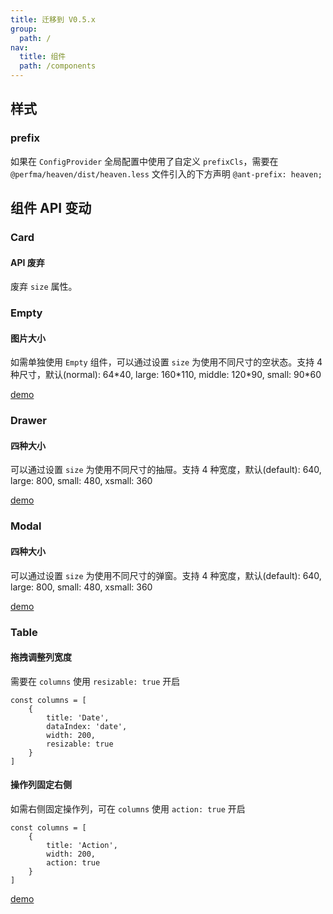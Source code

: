 ```yaml
---
title: 迁移到 V0.5.x
group:
  path: /
nav:
  title: 组件
  path: /components
---
```


## 样式

### prefix

如果在 `ConfigProvider` 全局配置中使用了自定义 `prefixCls`，需要在 `@perfma/heaven/dist/heaven.less` 文件引入的下方声明 `@ant-prefix: heaven;`

## 组件 API 变动

### Card

#### API 废弃

废弃 `size` 属性。

### Empty

#### 图片大小

如需单独使用 `Empty` 组件，可以通过设置 `size` 为使用不同尺寸的空状态。支持 4 种尺寸，默认(normal): 64\*40, large: 160\*110, middle: 120\*90, small: 90\*60

[demo](/components/drawer#图片大小)

### Drawer

#### 四种大小

可以通过设置 `size` 为使用不同尺寸的抽屉。支持 4 种宽度，默认(default): 640, large: 800, small: 480, xsmall: 360

[demo](/components/drawer#四种大小)

### Modal

#### 四种大小

可以通过设置 `size` 为使用不同尺寸的弹窗。支持 4 种宽度，默认(default): 640, large: 800, small: 480, xsmall: 360

[demo](/components/modal#四种大小)

### Table

#### 拖拽调整列宽度

需要在 `columns` 使用 `resizable: true` 开启

```
const columns = [
    {
        title: 'Date',
        dataIndex: 'date',
        width: 200,
        resizable: true
    }
]
```

#### 操作列固定右侧

如需右侧固定操作列，可在 `columns` 使用 `action: true` 开启

```
const columns = [
    {
        title: 'Action',
        width: 200,
        action: true
    }
]
```

[demo](/components/table#操作列默认固定定位)
